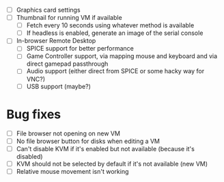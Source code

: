 - [ ] Graphics card settings 
- [ ] Thumbnail for running VM if available
    - [ ] Fetch every 10 seconds using whatever method is available
    - [ ] If headless is enabled, generate an image of the serial console
- [ ] In-browser Remote Desktop
    - [ ] SPICE support for better performance
    - [ ] Game Controller support, via mapping mouse and keyboard and via direct gamepad passthrough
    - [ ] Audio support (either direct from SPICE or some hacky way for VNC?)
    - [ ] USB support (maybe?)

# Bug fixes
- [ ] File browser not opening on new VM
- [ ] No file browser button for disks when editing a VM
- [ ] Can't disable KVM if it's enabled but not available (because it's disabled)
- [ ] KVM should not be selected by default if it's not available (new VM)
- [ ] Relative mouse movement isn't working
